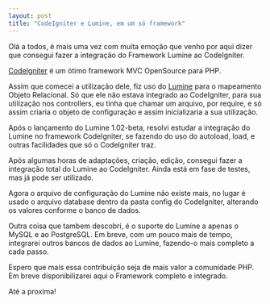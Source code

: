 ```yaml
---
layout: post
title: "CodeIgniter e Lumine, em um só framework"
---
```


Olá a todos, é mais uma vez com muita emoção que venho por aqui dizer que consegui fazer a integração do Framework Lumine ao CodeIgniter.

[CodeIgniter](http://www.codeigniter.com) é um ótimo framework MVC OpenSource para PHP.

Assim que comecei a utilização dele, fiz uso do [Lumine](http://www.hufersil.com.br/lumine) para o mapeamento Objeto Relacional. Só que ele não estava integrado ao CodeIgniter, para sua utilização nos controllers, eu tinha que chamar um arquivo, por require, e só assim criaria o objeto de configuração e assim inicializaria a sua utilização.

Após o lançamento do Lumine 1.02-beta, resolvi estudar a integração do Lumine no framework CodeIgniter, se fazendo do uso do autoload, load, e outras facilidades que só o CodeIgniter traz.

Após algumas horas de adaptações, criação, edição, consegui fazer a integração total do Lumine ao CodeIgniter. Ainda está em fase de testes, mas já pode ser utilizado.

Agora o arquivo de configuração do Lumine não existe mais, no lugar é usado o arquivo database dentro da pasta config do CodeIgniter, alterando os valores conforme o banco de dados.

Outra coisa que tambem descobri, é o suporte do Lumine a apenas o MySQL e ao PostgreSQL. Em breve, com um pouco mais de tempo, integrarei outros bancos de dados ao Lumine, fazendo-o mais completo a cada passo.

Espero que mais essa contribuição seja de mais valor a comunidade PHP. Em breve disponibilizarei aqui o Framework completo e integrado.

Até a proxima!
